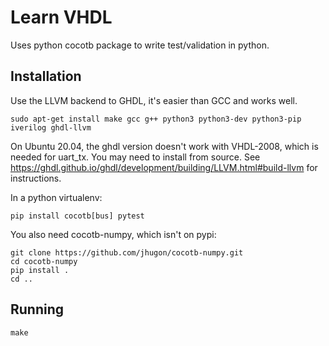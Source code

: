 # Learn VHDL

Uses python cocotb package to write test/validation in python.

## Installation

 Use the LLVM backend to GHDL, it's easier than GCC and works well.

    sudo apt-get install make gcc g++ python3 python3-dev python3-pip iverilog ghdl-llvm

On Ubuntu 20.04, the ghdl version doesn't work with VHDL-2008, which is needed
for uart_tx. You may need to install from source. See
https://ghdl.github.io/ghdl/development/building/LLVM.html#build-llvm for
instructions.

In a python virtualenv:

    pip install cocotb[bus] pytest

You also need cocotb-numpy, which isn't on pypi:

    git clone https://github.com/jhugon/cocotb-numpy.git
    cd cocotb-numpy
    pip install .
    cd ..

## Running

    make
